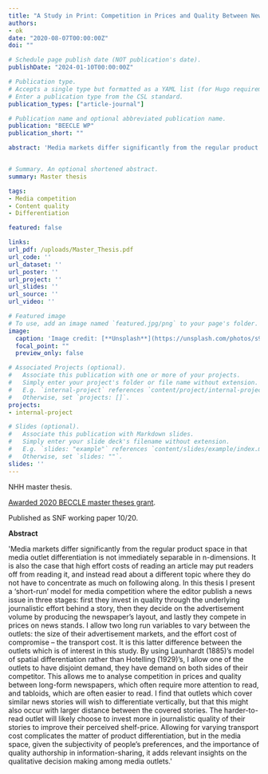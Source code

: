 ```yaml
---
title: "A Study in Print: Competition in Prices and Quality Between Newspapers and Magazines"
authors:
- ok
date: "2020-08-07T00:00:00Z"
doi: ""

# Schedule page publish date (NOT publication's date).
publishDate: "2024-01-10T00:00:00Z"

# Publication type.
# Accepts a single type but formatted as a YAML list (for Hugo requirements).
# Enter a publication type from the CSL standard.
publication_types: ["article-journal"]

# Publication name and optional abbreviated publication name.
publication: "BEECLE WP"
publication_short: ""

abstract: 'Media markets differ significantly from the regular product space in that media outlet differentiation is not immediately separable in n-dimensions. It is also the case that high effort costs of reading an article may put readers off from reading it, and instead read about a different topic where they do not have to concentrate as much on following along. In this thesis I present a ‘short-run’ model for media competition where the editor publish a news issue in three stages: first they invest in quality through the underlying journalistic effort behind a story, then they decide on the advertisement volume by producing the newspaper’s layout, and lastly they compete in prices on news stands. I allow two long run variables to vary between the outlets: the size of their advertisement markets, and the effort cost of compromise – the transport cost. It is this latter difference between the outlets which is of interest in this study. By using Launhardt (1885)’s model of spatial differentiation rather than Hotelling (1929)’s, I allow one of the outlets to have disjoint demand, they have demand on both sides of their competitor. This allows me to analyse competition in prices and quality between long-form newspapers, which often require more attention to read, and tabloids, which are often easier to read. I find that outlets which cover similar news stories will wish to differentiate vertically, but that this might also occur with larger distance between the covered stories. The harder-to-read outlet will likely choose to invest more in journalistic quality of their stories to improve their perceived shelf-price. Allowing for varying transport cost complicates the matter of product differentiation, but in the media space, given the subjectivity of people’s preferences, and the importance of quality authorship in information-sharing, it adds relevant insights on the qualitative decision making among media outlets.'


# Summary. An optional shortened abstract.
summary: Master thesis

tags:
- Media competition
- Content quality
- Differentiation

featured: false

links:
url_pdf: /uploads/Master_Thesis.pdf
url_code: ''
url_dataset: ''
url_poster: ''
url_project: ''
url_slides: ''
url_source: ''
url_video: ''

# Featured image
# To use, add an image named `featured.jpg/png` to your page's folder. 
image:
  caption: 'Image credit: [**Unsplash**](https://unsplash.com/photos/s9CC2SKySJM)'
  focal_point: ""
  preview_only: false

# Associated Projects (optional).
#   Associate this publication with one or more of your projects.
#   Simply enter your project's folder or file name without extension.
#   E.g. `internal-project` references `content/project/internal-project/index.md`.
#   Otherwise, set `projects: []`.
projects:
- internal-project

# Slides (optional).
#   Associate this publication with Markdown slides.
#   Simply enter your slide deck's filename without extension.
#   E.g. `slides: "example"` references `content/slides/example/index.md`.
#   Otherwise, set `slides: ""`.
slides: ''
---
```


NHH master thesis.

[Awarded 2020 BECCLE master theses grant](https://beccle.no/publications-2/master-theses/).

Published as SNF working paper 10/20.

**Abstract**

'Media markets differ significantly from the regular product space in that media outlet differentiation is not immediately separable in n-dimensions. It is also the case that high effort costs of reading an article may put readers off from reading it, and instead read about a different topic where they do not have to concentrate as much on following along. In this thesis I present a ‘short-run’ model for media competition where the editor publish a news issue in three stages: first they invest in quality through the underlying journalistic effort behind a story, then they decide on the advertisement volume by producing the newspaper’s layout, and lastly they compete in prices on news stands. I allow two long run variables to vary between the outlets: the size of their advertisement markets, and the effort cost of compromise – the transport cost. It is this latter difference between the outlets which is of interest in this study. By using Launhardt (1885)’s model of spatial differentiation rather than Hotelling (1929)’s, I allow one of the outlets to have disjoint demand, they have demand on both sides of their competitor. This allows me to analyse competition in prices and quality between long-form newspapers, which often require more attention to read, and tabloids, which are often easier to read. I find that outlets which cover similar news stories will wish to differentiate vertically, but that this might also occur with larger distance between the covered stories. The harder-to-read outlet will likely choose to invest more in journalistic quality of their stories to improve their perceived shelf-price. Allowing for varying transport cost complicates the matter of product differentiation, but in the media space, given the subjectivity of people’s preferences, and the importance of quality authorship in information-sharing, it adds relevant insights on the qualitative decision making among media outlets.'

